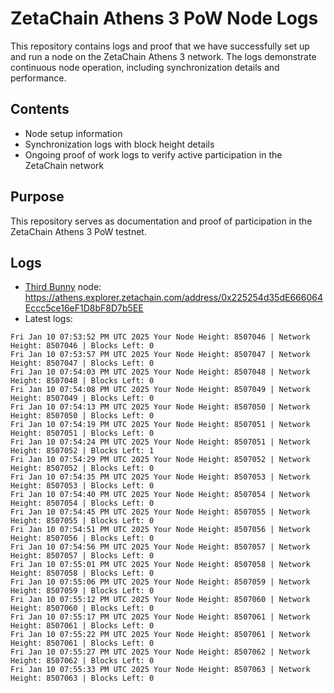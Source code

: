 # ZetaChain Athens 3 PoW Node Logs
This repository contains logs and proof that we have successfully set up and run a node on the ZetaChain Athens 3 network. The logs demonstrate continuous node operation, including synchronization details and performance.

## Contents
- Node setup information
- Synchronization logs with block height details
- Ongoing proof of work logs to verify active participation in the ZetaChain network

## Purpose
This repository serves as documentation and proof of participation in the ZetaChain Athens 3 PoW testnet.

## Logs

- [Third Bunny](https://thirdbunny.xyz/) node: https://athens.explorer.zetachain.com/address/0x225254d35dE666064Eccc5ce16eF1D8bF8D7b5EE
- Latest logs:
```
Fri Jan 10 07:53:52 PM UTC 2025 Your Node Height: 8507046 | Network Height: 8507046 | Blocks Left: 0
Fri Jan 10 07:53:57 PM UTC 2025 Your Node Height: 8507047 | Network Height: 8507047 | Blocks Left: 0
Fri Jan 10 07:54:03 PM UTC 2025 Your Node Height: 8507048 | Network Height: 8507048 | Blocks Left: 0
Fri Jan 10 07:54:08 PM UTC 2025 Your Node Height: 8507049 | Network Height: 8507049 | Blocks Left: 0
Fri Jan 10 07:54:13 PM UTC 2025 Your Node Height: 8507050 | Network Height: 8507050 | Blocks Left: 0
Fri Jan 10 07:54:19 PM UTC 2025 Your Node Height: 8507051 | Network Height: 8507051 | Blocks Left: 0
Fri Jan 10 07:54:24 PM UTC 2025 Your Node Height: 8507051 | Network Height: 8507052 | Blocks Left: 1
Fri Jan 10 07:54:29 PM UTC 2025 Your Node Height: 8507052 | Network Height: 8507052 | Blocks Left: 0
Fri Jan 10 07:54:35 PM UTC 2025 Your Node Height: 8507053 | Network Height: 8507053 | Blocks Left: 0
Fri Jan 10 07:54:40 PM UTC 2025 Your Node Height: 8507054 | Network Height: 8507054 | Blocks Left: 0
Fri Jan 10 07:54:45 PM UTC 2025 Your Node Height: 8507055 | Network Height: 8507055 | Blocks Left: 0
Fri Jan 10 07:54:51 PM UTC 2025 Your Node Height: 8507056 | Network Height: 8507056 | Blocks Left: 0
Fri Jan 10 07:54:56 PM UTC 2025 Your Node Height: 8507057 | Network Height: 8507057 | Blocks Left: 0
Fri Jan 10 07:55:01 PM UTC 2025 Your Node Height: 8507058 | Network Height: 8507058 | Blocks Left: 0
Fri Jan 10 07:55:06 PM UTC 2025 Your Node Height: 8507059 | Network Height: 8507059 | Blocks Left: 0
Fri Jan 10 07:55:12 PM UTC 2025 Your Node Height: 8507060 | Network Height: 8507060 | Blocks Left: 0
Fri Jan 10 07:55:17 PM UTC 2025 Your Node Height: 8507061 | Network Height: 8507061 | Blocks Left: 0
Fri Jan 10 07:55:22 PM UTC 2025 Your Node Height: 8507061 | Network Height: 8507061 | Blocks Left: 0
Fri Jan 10 07:55:27 PM UTC 2025 Your Node Height: 8507062 | Network Height: 8507062 | Blocks Left: 0
Fri Jan 10 07:55:33 PM UTC 2025 Your Node Height: 8507063 | Network Height: 8507063 | Blocks Left: 0
```
